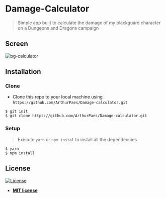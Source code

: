 

# Damage-Calculator

> Simple app built to calculate the damage of my blackguard character on a Dungeons and Dragons campaign






## Screen

![bg-calculator](https://user-images.githubusercontent.com/47614825/86072791-cd271380-ba58-11ea-8bfa-69ff75f19875.gif)






## Installation

### Clone

- Clone this repo to your local machine using `https://github.com/ArthurPaes/Damage-calculator.git`
```shell
$ git init
$ git clone https://github.com/ArthurPaes/Damage-calculator.git
```
### Setup


> Execute `yarn` or `npm instal` to install all the dependencies

```shell
$ yarn 
$ npm install
```










## License

[![License](http://img.shields.io/:license-mit-blue.svg?style=flat-square)](http://badges.mit-license.org)

- **[MIT license](http://opensource.org/licenses/mit-license.php)**
